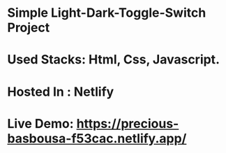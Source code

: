 # Simple Light-Dark-Toggle-Switch Project

# Used Stacks: Html, Css, Javascript.

# Hosted In : Netlify

# Live Demo: https://precious-basbousa-f53cac.netlify.app/
